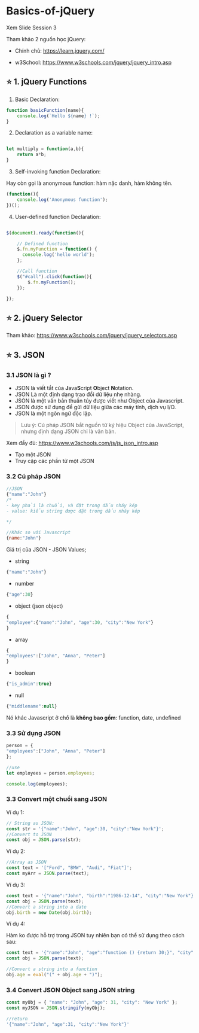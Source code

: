 # Basics-of-jQuery

Xem Slide Session 3

Tham khảo 2 nguồn học jQuery:

- Chính chủ: <https://learn.jquery.com/>

- w3School: <https://www.w3schools.com/jquery/jquery_intro.asp>


## ⭐ 1. jQuery Functions


1. Basic Declaration: 

```js
function basicFunction(name){
    console.log(`Hello ${name} !`);
}
```

2. Declaration as a variable name: 

```js

let multiply = function(a,b){
    return a*b;
}

```


3. Self-invoking function Declaration:

Hay còn gọi là anonymous function: hàm nặc danh, hàm không tên.

```js
(function(){
    console.log('Anonymous function');
})();

```

4. User-defined function Declaration:

```js

$(document).ready(function(){

    // Defined function
    $.fn.myFunction = function() {
      console.log('hello world');
    };

    //Call function
    $("#call").click(function(){
        $.fn.myFunction();
    });

});

```

##  ⭐ 2. jQuery Selector

Tham khảo: <https://www.w3schools.com/jquery/jquery_selectors.asp>


##  ⭐ 3. JSON

### 3.1 JSON là gì ?

- JSON là viết tắt của **J**ava**S**cript **O**bject **N**otation.
- JSON Là một định dạng trao đổi dữ liệu nhẹ nhàng.
- JSON là một văn bản thuần túy được viết như Object của Javascript.
- JSON được sử dụng để gửi dữ liệu giữa các máy tính, dịch vụ I/O.
- JSON là một ngôn ngữ độc lập.

> Lưu ý: Cú pháp JSON bắt nguồn từ ký hiệu Object của JavaScript, nhưng định dạng JSON chỉ là văn bản.



Xem đẩy đủ: <https://www.w3schools.com/js/js_json_intro.asp>

- Tạo một JSON
- Truy cập các phần tử một JSON


### 3.2 Cú pháp JSON

```js
//JSON
{"name":"John"}
/* 
- key phải là chuổi, và đặt trong dấu nháy kép
- value: kiểu string được đặt trong dấu nháy kép

*/

//Khác so với Javascript
{name:"John"}

```

Giá trị của JSON - JSON Values;

- string

```js
{"name":"John"}
```
- number

```js
{"age":30}
```

- object (json object)

```js
{
"employee":{"name":"John", "age":30, "city":"New York"}
}
```
- array

```js
{
"employees":["John", "Anna", "Peter"]
}
```

- boolean

```js
{"is_admin":true}
```

- null

```js
{"middlename":null}
```

Nó khác Javascript ở chổ là **không bao gồm**: function, date, undefined



### 3.3 Sử dụng JSON

```js
person = {
"employees":["John", "Anna", "Peter"]
};

//use
let employees = person.employees;

console.log(employees);

```

### 3.3 Convert một chuổi sang JSON

Ví dụ 1:

```js
// String as JSON:
const str = '{"name":"John", "age":30, "city":"New York"}';
//Convert to JSON
const obj = JSON.parse(str);
```

Ví dụ 2:

```js
//Array as JSON
const text = '["Ford", "BMW", "Audi", "Fiat"]';
const myArr = JSON.parse(text);
```

Ví dụ 3:

```js
const text = '{"name":"John", "birth":"1986-12-14", "city":"New York"}';
const obj = JSON.parse(text);
//Convert a string into a date
obj.birth = new Date(obj.birth);
```

Ví dụ 4:

Hàm ko được hỗ trợ trong JSON tuy nhiên bạn có thể sử dụng theo cách sau:

```js
const text = '{"name":"John", "age":"function () {return 30;}", "city":"New York"}';
const obj = JSON.parse(text);

//Convert a string into a function
obj.age = eval("(" + obj.age + ")");
```


### 3.4 Convert JSON Object sang JSON string

```js
const myObj = { "name": "John", "age": 31, "city": "New York" };
const myJSON = JSON.stringify(myObj);

//return 
'{"name":"John", "age":31, "city":"New York"}'

```